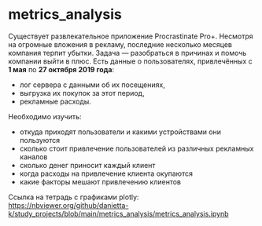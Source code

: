 # metrics_analysis
Существует развлекательное приложение Procrastinate Pro+. Несмотря на огромные вложения в рекламу, последние несколько месяцев компания терпит убытки. Задача — разобраться в причинах и помочь компании выйти в плюс.
Есть данные о пользователях, привлечённых с **1 мая** по **27 октября 2019 года**:
- лог сервера с данными об их посещениях,
- выгрузка их покупок за этот период,
- рекламные расходы.


Необходимо изучить:
- откуда приходят пользователи и какими устройствами они пользуются
- сколько стоит привлечение пользователей из различных рекламных каналов
- сколько денег приносит каждый клиент
- когда расходы на привлечение клиента окупаются
- какие факторы мешают привлечению клиентов

Ссылка на тетрадь с графиками plotly: https://nbviewer.org/github/danietta-k/study_projects/blob/main/metrics_analysis/metrics_analysis.ipynb


